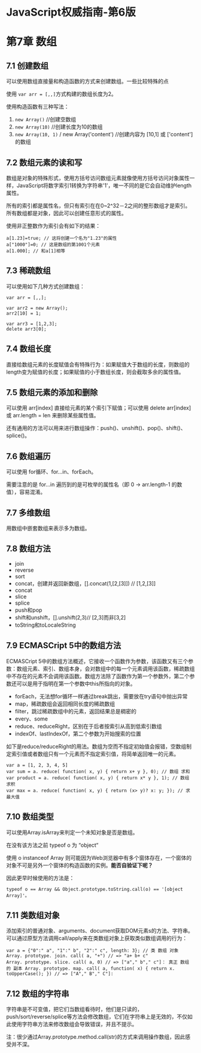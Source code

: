 # JavaScript权威指南-第6版

# 第7章 数组



## 7.1 创建数组

可以使用数组直接量和构造函数的方式来创建数组。一些比较特殊的点

使用 `var arr = [,,]`方式构建的数组长度为2。

使用构造函数有三种写法：

1. `new Array()` //创建空数组
2. `new Array(10)` //创建长度为10的数组
3. `new Array(10, 1)` / new Array('content') //创建内容为 [10,1] 或 ['content']的数组


## 7.2 数组元素的读和写 

数组是对象的特殊形式，使用方括号访问数组元素就像使用方括号访问对象属性一样，JavaScript将数字索引1转换为字符串'1'，唯一不同的是它会自动维护length属性。

所有的索引都是属性名，但只有索引在在0~2^32－2之间的整形数组才是索引。所有数组都是对象，因此可以创建任意形式的属性。

使用非正整数作为索引会有如下的结果：

```
a[1.23]=true; // 这将创建一个名为"1.23"的属性
a["1000"]=0; // 这是数组的第1001个元素
a[1.000]; // 和a[1]相等
```

## 7.3 稀疏数组

可以使用如下几种方式创建数组：

```
var arr = [,,];

var arr2 = new Array();
arr2[10] = 1;

var arr3 = [1,2,3];
delete arr3[0];
```

## 7.4 数组长度

直接给数组元素的长度赋值会有特殊行为：如果赋值大于数组的长度，则数组的length变为赋值的长度；如果赋值的小于数组长度，则会截取多余的属性值。

## 7.5 数组元素的添加和删除

可以使用 arr[index] 直接给元素的某个索引下赋值；可以使用 delete arr[index] 或 arr.length = len 来删除某些属性值。

还有通用的方法可以用来进行数组操作：push()、unshift()、pop()、shift()、splice()。



## 7.6 数组遍历

可以使用 for循环、for...in、forEach。

需要注意的是 for...in 遍历到的是可枚举的属性名（即 0 -> arr.length-1 的数值），容易混淆。

## 7.7 多维数组

用数组中嵌套数组来表示多为数组。

## 7.8 数组方法

- join
- reverse
- sort
- concat，创建并返回新数组，[].concat(1,[2,[3]]) // [1,2,[3]]
- concat
- slice
- splice
- push和pop
- shift和unshift，[].unshift(2,3)// [2,3]而非[3,2]
- toString和toLocaleString

## 7.9 ECMASCript 5中的数组方法

ECMASCript 5中的数组方法概述，它接收一个函数作为参数，该函数又有三个参数：数组元素、索引、数组本身，会对数组中的每一个元素调用该函数，稀疏数组中不存在的元素不会调用该函数。数组方法除了函数作为第一个参数外，第二个参数还可以是用于指明在第一个参数中this所指向的对象。


- forEach，无法想for循环一样通过break跳出，需要放在try语句中抛出异常
- map，稀疏数组会返回相同长度的稀疏数组
- filter，跳过稀疏数组中的元素，返回结果总是稠密的
- every、some
- reduce、reduceRight，区别在于后者按索引从高到低索引数组
- indexOf、lastIndexOf，第二个参数为开始搜索的位置


如下是reduce/reduceRight的用法。数组为空而不指定初始值会报错，空数组制定索引值或者数组只有一个元素而不指定索引值，将简单返回唯一的元素。

```
var a = [1, 2, 3, 4, 5] 
var sum = a. reduce( function( x, y) { return x+ y }, 0); // 数组 求和 
var product = a. reduce( function( x, y) { return x* y }, 1); // 数组 求积 
var max = a. reduce( function( x, y) { return (x> y)? x: y; }); // 求 最大值
```

## 7.10 数组类型

可以使用Array.isArray来判定一个未知对象是否是数组。

在没有该方法之前 typeof o 为 “object“

使用 o instanceof Array 则可能因为Web浏览器中有多个窗体存在，一个窗体的对象不可是另外一个窗体的构造函数的实例。**能否自验证下呢？**

因此更早时候使用的方法是：

```
typeof o == Array && Object.prototype.toString.call(o) == '[object Array]'。

```

## 7.11 类数组对象

添加索引的普通对象、arguments、document获取DOM元素s的方法、字符串。可以通过原型方法调用call/apply来在类数组对象上获取类似数组调用的行为：

```
var a = {"0":" a", "1":" b", "2":" c", length: 3}; // 类 数组 对象 
Array. prototype. join. call( a, "+") // => "a+ b+ c" 
Array. prototype. slice. call( a, 0) // => ["a"," b"," c"]： 真正 数组 的 副本 Array. prototype. map. call( a, function( x) { return x. toUpperCase(); }) // => ["A"," B"," C"]:
```

## 7.12 数组的字符串

字符串是不可变值，把它们当数组看待时，他们是只读的，push/sort/reverse/splice等方法会修改数组，它们在字符串上是无效的，不仅如此使用字符串方法来修改数组会导致错误，并且不提示。

注：很少通过Array.prototype.method.call(str)的方式来调用操作数组，因此感受并不深。










